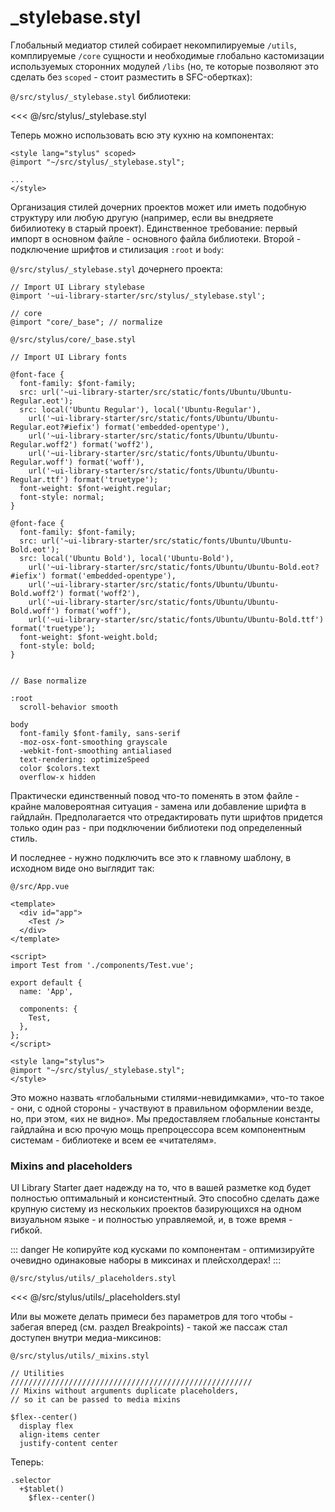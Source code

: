 # _stylebase.styl

Глобальный медиатор стилей собирает некомпилируемые <code>/utils</code>, комплируемые <code>/core</code> сущности и необходимые глобально кастомизации используемых сторонних модулей <code>/libs</code> (но, те которые позволяют это сделать без <code>scoped</code> - стоит разместить в SFC-обертках):

<code class="code--path">@/src/stylus/_stylebase.styl</code> библиотеки:

<<< @/src/stylus/_stylebase.styl 

Теперь можно использовать всю эту кухню на компонентах:

```vue
<style lang="stylus" scoped>
@import "~/src/stylus/_stylebase.styl";

...
</style>
```

Организация стилей дочерних проектов может или иметь подобную структуру или любую другую (например, если вы внедряете бибилиотеку в старый проект). Единственное требование: первый импорт в основном файле - основного файла библиотеки. Второй - подключение шрифтов и стилизация <code>:root</code> и <code>body</code>:

<code class="code--path">@/src/stylus/_stylebase.styl</code> дочернего проекта:

```stylus
// Import UI Library stylebase
@import '~ui-library-starter/src/stylus/_stylebase.styl';

// core
@import "core/_base"; // normalize
```

<code class="code--path">@/src/stylus/core/_base.styl</code>

```stylus
// Import UI Library fonts

@font-face {
  font-family: $font-family;
  src: url('~ui-library-starter/src/static/fonts/Ubuntu/Ubuntu-Regular.eot');
  src: local('Ubuntu Regular'), local('Ubuntu-Regular'),
    url('~ui-library-starter/src/static/fonts/Ubuntu/Ubuntu-Regular.eot?#iefix') format('embedded-opentype'),
    url('~ui-library-starter/src/static/fonts/Ubuntu/Ubuntu-Regular.woff2') format('woff2'),
    url('~ui-library-starter/src/static/fonts/Ubuntu/Ubuntu-Regular.woff') format('woff'),
    url('~ui-library-starter/src/static/fonts/Ubuntu/Ubuntu-Regular.ttf') format('truetype');
  font-weight: $font-weight.regular;
  font-style: normal;
}

@font-face {
  font-family: $font-family;
  src: url('~ui-library-starter/src/static/fonts/Ubuntu/Ubuntu-Bold.eot');
  src: local('Ubuntu Bold'), local('Ubuntu-Bold'),
    url('~ui-library-starter/src/static/fonts/Ubuntu/Ubuntu-Bold.eot?#iefix') format('embedded-opentype'),
    url('~ui-library-starter/src/static/fonts/Ubuntu/Ubuntu-Bold.woff2') format('woff2'),
    url('~ui-library-starter/src/static/fonts/Ubuntu/Ubuntu-Bold.woff') format('woff'),
    url('~ui-library-starter/src/static/fonts/Ubuntu/Ubuntu-Bold.ttf') format('truetype');
  font-weight: $font-weight.bold;
  font-style: bold;
}


// Base normalize

:root
  scroll-behavior smooth

body
  font-family $font-family, sans-serif
  -moz-osx-font-smoothing grayscale
  -webkit-font-smoothing antialiased
  text-rendering: optimizeSpeed
  color $colors.text
  overflow-x hidden
```

Практически единственный повод что-то поменять в этом файле - крайне маловероятная ситуация - замена или добавление шрифта в гайдлайн. Предполагается что отредактировать пути шрифтов придется только один раз - при подключении библиотеки под определенный стиль.

И последнее - нужно подключить все это к главному шаблону, в исходном виде оно выглядит так:

<code class="code--path">@/src/App.vue</code>

```vue
<template>
  <div id="app">
    <Test />
  </div>
</template>

<script>
import Test from './components/Test.vue';

export default {
  name: 'App',

  components: {
    Test,
  },
};
</script>

<style lang="stylus">
@import "~/src/stylus/_stylebase.styl";
</style>

```

Это можно назвать «глобальными стилями-невидимками», что-то такое - они, с одной стороны - участвуют в правильном оформлении везде, но, при этом, «их не видно». Мы предоставляем глобальные константы гайдлайна и всю прочую мощь препроцессора всем компонентным системам - библиотеке и всем ее «читателям».

### Mixins and placeholders

UI Library Starter дает надежду на то, что в вашей разметке код будет полностью оптимальный и консистентный. Это способно сделать даже крупную систему из нескольких проектов базирующихся на одном визуальном языке - и полностью управляемой, и, в тоже время - гибкой.

::: danger
Не копируйте код кусками по компонентам - оптимизируйте очевидно одинаковые наборы в миксинах и плейсхолдерах!
:::

<code class="code--path">@/src/stylus/utils/_placeholders.styl</code>

<<< @/src/stylus/utils/_placeholders.styl

Или вы можете делать примеси без параметров для того чтобы - забегая вперед (см. раздел Breakpoints) - такой же пассаж стал доступен внутри медиа-миксинов:

<code class="code--path">@/src/stylus/utils/_mixins.styl</code>

```stylus
// Utilities
//////////////////////////////////////////////////////
// Mixins without arguments duplicate placeholders,
// so it can be passed to media mixins

$flex--center()
  display flex
  align-items center
  justify-content center
```

Теперь:

```stylus
.selector
  +$tablet()
    $flex--center()
```
